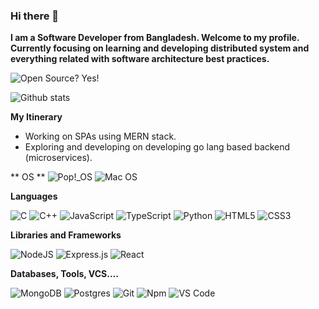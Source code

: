 ### Hi there 👋

**I am a Software Developer from Bangladesh. Welcome to my profile. Currently focusing on learning and developing distributed system and everything related with software architecture best practices.**

![Open Source? Yes!](https://badgen.net/badge/Open%20Source%20%3F/Yes%21/blue?icon=github)

![Github stats](https://github-readme-stats.vercel.app/api?username=rashed091)

**My Itinerary**
* Working on SPAs using MERN stack.
* Exploring and developing on developing go lang based backend (microservices).

** OS **
<img alt="Pop!_OS" src="https://img.shields.io/badge/Pop!_OS-48B9C7?style=for-the-badge&logo=Pop!_OS&logoColor=white"/> <img alt="Mac OS" src="https://img.shields.io/badge/mac%20os-000000?style=for-the-badge&logo=apple&logoColor=white"/> 

**Languages**

<img alt="C" src="https://img.shields.io/badge/c%20-%2300599C.svg?&style=for-the-badge&logo=c&logoColor=white"/> <img alt="C++" src="https://img.shields.io/badge/c++%20-%2300599C.svg?&style=for-the-badge&logo=c%2B%2B&ogoColor=white"/> <img alt="JavaScript" src="https://img.shields.io/badge/javascript%20-%23323330.svg?&style=for-the-badge&logo=javascript&logoColor=%23F7DF1E"/> <img alt="TypeScript" src="https://img.shields.io/badge/typescript%20-%23007ACC.svg?&style=for-the-badge&logo=typescript&logoColor=white"/> <img alt="Python" src="https://img.shields.io/badge/Python-3776AB?style=for-the-badge&logo=python&logoColor=white"/> <img alt="HTML5" src="https://img.shields.io/badge/html5%20-%23E34F26.svg?&style=for-the-badge&logo=html5&logoColor=white"/> <img alt="CSS3" src="https://img.shields.io/badge/css3%20-%231572B6.svg?&style=for-the-badge&logo=css3&logoColor=white"/>

**Libraries and Frameworks**

<img alt="NodeJS" src="https://img.shields.io/badge/node.js%20-%2343853D.svg?&style=for-the-badge&logo=node.js&logoColor=white"/> <img alt="Express.js" src="https://img.shields.io/badge/express.js%20-%23404d59.svg?&style=for-the-badge"/> <img alt="React" src="https://img.shields.io/badge/react%20-%2320232a.svg?&style=for-the-badge&logo=react&logoColor=%2361DAFB"/>  

**Databases, Tools, VCS....**

<img alt="MongoDB" src ="https://img.shields.io/badge/MongoDB-%234ea94b.svg?&style=for-the-badge&logo=mongodb&logoColor=white"/> <img alt="Postgres" src ="https://img.shields.io/badge/postgres-%23316192.svg?&style=for-the-badge&logo=postgresql&logoColor=white"/> <img alt="Git" src="https://img.shields.io/badge/git%20-%23F05033.svg?&style=for-the-badge&logo=git&logoColor=white"/> <img alt="Npm" src="https://img.shields.io/badge/npm-CB3837?style=for-the-badge&logo=npm&logoColor=white" /> <img alt="VS Code" src="https://img.shields.io/badge/Visual_Studio_Code-0078D4?style=for-the-badge&logo=visual%20studio%20code&logoColor=white" />

<!--
**rashed091/rashed091** is a ✨ _special_ ✨ repository because its `README.md` (this file) appears on your GitHub profile.

Here are some ideas to get you started:

- 🔭 I’m currently working on ...
- 🌱 I’m currently learning ...
- 👯 I’m looking to collaborate on ...
- 🤔 I’m looking for help with ...
- 💬 Ask me about ...
- 📫 How to reach me: ...
-->
